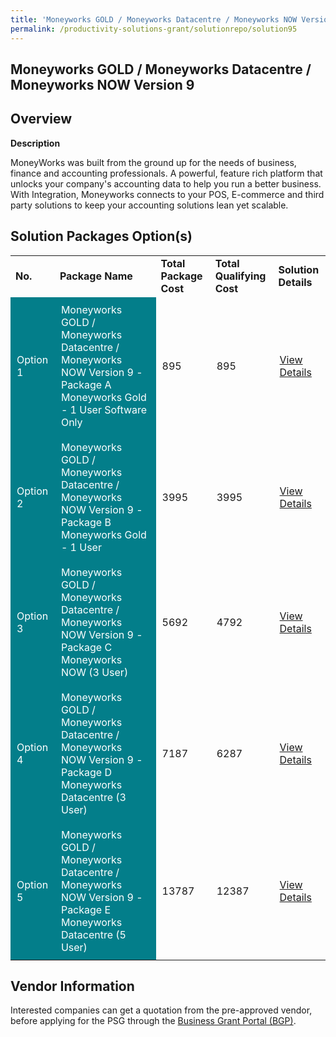 ```yaml
---
title: 'Moneyworks GOLD / Moneyworks Datacentre / Moneyworks NOW Version 9'
permalink: /productivity-solutions-grant/solutionrepo/solution95
---
```


## Moneyworks GOLD / Moneyworks Datacentre / Moneyworks NOW Version 9

## Overview

**Description**

MoneyWorks was built from the ground up for the needs of business, finance and accounting professionals. A powerful, feature rich platform that unlocks your company's accounting data to help you run a better business. With Integration, Moneyworks connects to your POS, E-commerce and third party solutions to keep your accounting solutions lean yet scalable.

## Solution Packages Option(s)

<table>
<tr>
<td><b>No.</b></td>
<td><b>Package Name</b></td>
<td><b>Total Package Cost</b></td>
<td><b>Total Qualifying Cost</b></td>
<td><b>Solution Details</b></td>
</tr>
<tr>
<td style='padding: 10px; background-color: #037E8A; color: #FFFFFF;'>Option 1</td>
<td style='padding: 10px; background-color: #037E8A; color: #FFFFFF;'>Moneyworks GOLD / Moneyworks Datacentre / Moneyworks NOW Version 9 - Package A Moneyworks Gold - 1 User Software Only</td>
<td style='padding: 10px;'>895</td>
<td style='padding: 10px;'>895</td>
<td style='padding: 10px;'><a href='https://www.gobusiness.gov.sg/images/psg/Desensitised_Advanced_Micro_Control_Annex_3_CR_wef_9_Dec_2021_Part_1.pdf' target='_blank'>View Details</a></td>
</tr>
<tr>
<td style='padding: 10px; background-color: #037E8A; color: #FFFFFF;'>Option 2</td>
<td style='padding: 10px; background-color: #037E8A; color: #FFFFFF;'>Moneyworks GOLD / Moneyworks Datacentre / Moneyworks NOW Version 9 - Package B Moneyworks Gold - 1 User</td>
<td style='padding: 10px;'>3995</td>
<td style='padding: 10px;'>3995</td>
<td style='padding: 10px;'><a href='https://www.gobusiness.gov.sg/images/psg/Desensitised_Advanced_Micro_Control_Annex_3_CR_wef_9_Dec_2021_Part_2.pdf' target='_blank'>View Details</a></td>
</tr>
<tr>
<td style='padding: 10px; background-color: #037E8A; color: #FFFFFF;'>Option 3</td>
<td style='padding: 10px; background-color: #037E8A; color: #FFFFFF;'>Moneyworks GOLD / Moneyworks Datacentre / Moneyworks NOW Version 9 - Package C Moneyworks NOW (3 User)</td>
<td style='padding: 10px;'>5692</td>
<td style='padding: 10px;'>4792</td>
<td style='padding: 10px;'><a href='https://www.gobusiness.gov.sg/images/psg/Desensitised_Advanced_Micro_Control_Annex_3_CR_wef_9_Dec_2021_Part_3.pdf' target='_blank'>View Details</a></td>
</tr>
<tr>
<td style='padding: 10px; background-color: #037E8A; color: #FFFFFF;'>Option 4</td>
<td style='padding: 10px; background-color: #037E8A; color: #FFFFFF;'>Moneyworks GOLD / Moneyworks Datacentre / Moneyworks NOW Version 9 - Package D Moneyworks Datacentre (3 User)</td>
<td style='padding: 10px;'>7187</td>
<td style='padding: 10px;'>6287</td>
<td style='padding: 10px;'><a href='https://www.gobusiness.gov.sg/images/psg/Desensitised_Advanced_Micro_Control_Annex_3_CR_wef_9_Dec_2021_Part_4.pdf' target='_blank'>View Details</a></td>
</tr>
<tr>
<td style='padding: 10px; background-color: #037E8A; color: #FFFFFF;'>Option 5</td>
<td style='padding: 10px; background-color: #037E8A; color: #FFFFFF;'>Moneyworks GOLD / Moneyworks Datacentre / Moneyworks NOW Version 9 - Package E Moneyworks Datacentre (5 User)</td>
<td style='padding: 10px;'>13787</td>
<td style='padding: 10px;'>12387</td>
<td style='padding: 10px;'><a href='https://www.gobusiness.gov.sg/images/psg/Desensitised_Advanced_Micro_Control_Annex_3_CR_wef_9_Dec_2021_Part_5.pdf' target='_blank'>View Details</a></td>
</tr>
</table>

## Vendor Information

 

Interested companies can get a quotation from the pre-approved vendor, before applying for the PSG through the <a href='https://www.businessgrants.gov.sg/' target='_blank' rel='noopener'>Business Grant Portal (BGP)</a>.

<script src="/jquery/resize-tables.js"></script>
